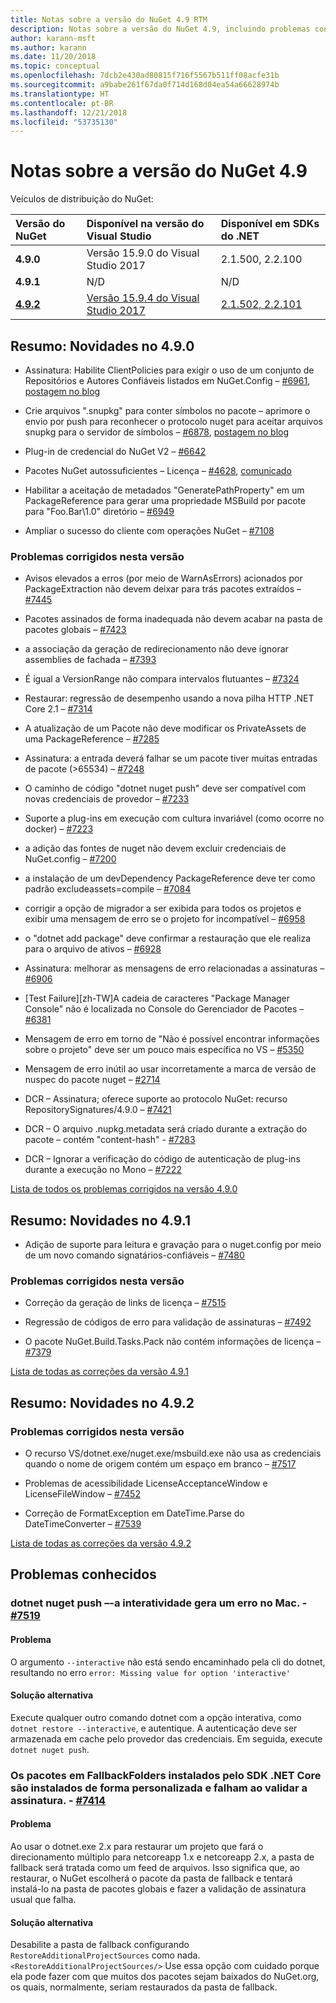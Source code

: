 ```yaml
---
title: Notas sobre a versão do NuGet 4.9 RTM
description: Notas sobre a versão do NuGet 4.9, incluindo problemas conhecidos, correções de bugs, novas funcionalidades e DCRs.
author: karann-msft
ms.author: karann
ms.date: 11/20/2018
ms.topic: conceptual
ms.openlocfilehash: 7dcb2e430ad80815f716f5567b511ff08acfe31b
ms.sourcegitcommit: a9babe261f67da0f714d168d04ea54a66628974b
ms.translationtype: HT
ms.contentlocale: pt-BR
ms.lasthandoff: 12/21/2018
ms.locfileid: "53735130"
---
```

# <a name="nuget-49-release-notes"></a>Notas sobre a versão do NuGet 4.9

Veículos de distribuição do NuGet:

| Versão do NuGet | Disponível na versão do Visual Studio| Disponível em SDKs do .NET|
|:---|:---|:---|
| **4.9.0** | Versão 15.9.0 do Visual Studio 2017 | 2.1.500, 2.2.100 |
| **4.9.1** | N/D | N/D |
| [**4.9.2**](https://nuget.org/downloads) |[Versão 15.9.4 do Visual Studio 2017](https://visualstudio.microsoft.com/downloads/) | [2.1.502, 2.2.101](https://www.microsoft.com/net/download/visual-studio-sdks) |

## <a name="summary-whats-new-in-490"></a>Resumo: Novidades no 4.9.0

* Assinatura: Habilite ClientPolicies para exigir o uso de um conjunto de Repositórios e Autores Confiáveis listados em NuGet.Config – [#6961](https://github.com/NuGet/Home/issues/6961), [postagem no blog](https://blog.nuget.org/20181205/Lock-down-your-dependencies-using-configurable-trust-policies.html)

* Crie arquivos ".snupkg" para conter símbolos no pacote – aprimore o envio por push para reconhecer o protocolo nuget para aceitar arquivos snupkg para o servidor de símbolos – [#6878](https://github.com/NuGet/Home/issues/6878), [postagem no blog](https://blog.nuget.org/20181116/Improved-debugging-experience-with-the-NuGet-org-symbol-server-and-snupkg.html)

* Plug-in de credencial do NuGet V2 – [#6642](https://github.com/NuGet/Home/issues/6642)

* Pacotes NuGet autossuficientes – Licença – [#4628](https://github.com/NuGet/Home/issues/4628), [comunicado](https://github.com/NuGet/Announcements/issues/32)

* Habilitar a aceitação de metadados "GeneratePathProperty" em um PackageReference para gerar uma propriedade MSBuild por pacote para "Foo.Bar\1.0\" diretório – [#6949](https://github.com/NuGet/Home/issues/6949)

* Ampliar o sucesso do cliente com operações NuGet – [#7108](https://github.com/NuGet/Home/issues/7108)

### <a name="issues-fixed-in-this-release"></a>Problemas corrigidos nesta versão

* Avisos elevados a erros (por meio de WarnAsErrors) acionados por PackageExtraction não devem deixar para trás pacotes extraídos – [#7445](https://github.com/NuGet/Home/issues/7445)

* Pacotes assinados de forma inadequada não devem acabar na pasta de pacotes globais – [#7423](https://github.com/NuGet/Home/issues/7423)

* a associação da geração de redirecionamento não deve ignorar assemblies de fachada – [#7393](https://github.com/NuGet/Home/issues/7393)

* É igual a VersionRange não compara intervalos flutuantes – [#7324](https://github.com/NuGet/Home/issues/7324)

* Restaurar: regressão de desempenho usando a nova pilha HTTP .NET Core 2.1 – [#7314](https://github.com/NuGet/Home/issues/7314)

* A atualização de um Pacote não deve modificar os PrivateAssets de uma PackageReference – [#7285](https://github.com/NuGet/Home/issues/7285)

* Assinatura: a entrada deverá falhar se um pacote tiver muitas entradas de pacote (>65534) – [#7248](https://github.com/NuGet/Home/issues/7248)

* O caminho de código "dotnet nuget push" deve ser compatível com novas credenciais de provedor – [#7233](https://github.com/NuGet/Home/issues/7233)

* Suporte a plug-ins em execução com cultura invariável (como ocorre no docker) – [#7223](https://github.com/NuGet/Home/issues/7223)

* a adição das fontes de nuget não devem excluir credenciais de NuGet.config – [#7200](https://github.com/NuGet/Home/issues/7200)

* a instalação de um devDependency PackageReference deve ter como padrão excludeassets=compile – [#7084](https://github.com/NuGet/Home/issues/7084)

* corrigir a opção de migrador a ser exibida para todos os projetos e exibir uma mensagem de erro se o projeto for incompatível – [#6958](https://github.com/NuGet/Home/issues/6958)

* o "dotnet add package" deve confirmar a restauração que ele realiza para o arquivo de ativos – [#6928](https://github.com/NuGet/Home/issues/6928)

* Assinatura: melhorar as mensagens de erro relacionadas a assinaturas – [#6906](https://github.com/NuGet/Home/issues/6906)

* [Test Failure][zh-TW]A cadeia de caracteres "Package Manager Console" não é localizada no Console do Gerenciador de Pacotes – [#6381](https://github.com/NuGet/Home/issues/6381)

* Mensagem de erro em torno de "Não é possível encontrar informações sobre o projeto" deve ser um pouco mais específica no VS – [#5350](https://github.com/NuGet/Home/issues/5350)

* Mensagem de erro inútil ao usar incorretamente a marca de versão de nuspec do pacote nuget – [#2714](https://github.com/NuGet/Home/issues/2714)

* DCR – Assinatura; oferece suporte ao protocolo NuGet: recurso RepositorySignatures/4.9.0 – [#7421](https://github.com/NuGet/Home/issues/7421)

* DCR – O arquivo .nupkg.metadata será criado durante a extração do pacote – contém "content-hash" - [#7283](https://github.com/NuGet/Home/issues/7283)

* DCR – Ignorar a verificação do código de autenticação de plug-ins durante a execução no Mono – [#7222](https://github.com/NuGet/Home/issues/7222)

[Lista de todos os problemas corrigidos na versão 4.9.0](https://github.com/NuGet/Home/issues?q=is%3Aissue+is%3Aclosed+milestone%3A%224.9") <br>

## <a name="summary-whats-new-in-491"></a>Resumo: Novidades no 4.9.1

* Adição de suporte para leitura e gravação para o nuget.config por meio de um novo comando signatários-confiáveis – [#7480](https://github.com/NuGet/Home/issues/7480)

### <a name="issues-fixed-in-this-release"></a>Problemas corrigidos nesta versão

* Correção da geração de links de licença – [#7515](https://github.com/NuGet/Home/issues/7515)

* Regressão de códigos de erro para validação de assinaturas – [#7492](https://github.com/NuGet/Home/issues/7492)

* O pacote NuGet.Build.Tasks.Pack não contém informações de licença – [#7379](https://github.com/NuGet/Home/issues/7379)

[Lista de todas as correções da versão 4.9.1](https://github.com/NuGet/Home/issues?q=is%3Aissue+is%3Aclosed+milestone%3A%224.9.1")

## <a name="summary-whats-new-in-492"></a>Resumo: Novidades no 4.9.2

### <a name="issues-fixed-in-this-release"></a>Problemas corrigidos nesta versão

* O recurso VS/dotnet.exe/nuget.exe/msbuild.exe não usa as credenciais quando o nome de origem contém um espaço em branco – [#7517](https://github.com/NuGet/Home/issues/7517)

* Problemas de acessibilidade LicenseAcceptanceWindow e LicenseFileWindow – [#7452](https://github.com/NuGet/Home/issues/7452)

* Correção de FormatException em DateTime.Parse do DateTimeConverter – [#7539](https://github.com/NuGet/Home/issues/7539)

[Lista de todas as correções da versão 4.9.2](https://github.com/NuGet/Home/issues?q=is%3Aissue+is%3Aclosed+milestone%3A%224.9.2")

## <a name="known-issues"></a>Problemas conhecidos

### <a name="dotnet-nuget-push---interactive-gives-an-error-on-mac---7519httpsgithubcomnugethomeissues7519"></a>dotnet nuget push –-a interatividade gera um erro no Mac. - [#7519](https://github.com/NuGet/Home/issues/7519)

#### <a name="issue"></a>Problema
O argumento `--interactive` não está sendo encaminhado pela cli do dotnet, resultando no erro `error: Missing value for option 'interactive'`

#### <a name="workaround"></a>Solução alternativa
Execute qualquer outro comando dotnet com a opção interativa, como `dotnet restore --interactive`, e autentique. A autenticação deve ser armazenada em cache pelo provedor das credenciais. Em seguida, execute `dotnet nuget push`.

### <a name="packages-in-fallbackfolders-installed-by-net-core-sdk-are-custom-installed-and-fail-signature-validation---7414httpsgithubcomnugethomeissues7414"></a>Os pacotes em FallbackFolders instalados pelo SDK .NET Core são instalados de forma personalizada e falham ao validar a assinatura. - [#7414](https://github.com/NuGet/Home/issues/7414)

#### <a name="issue"></a>Problema
Ao usar o dotnet.exe 2.x para restaurar um projeto que fará o direcionamento múltiplo para netcoreapp 1.x e netcoreapp 2.x, a pasta de fallback será tratada como um feed de arquivos. Isso significa que, ao restaurar, o NuGet escolherá o pacote da pasta de fallback e tentará instalá-lo na pasta de pacotes globais e fazer a validação de assinatura usual que falha.

#### <a name="workaround"></a>Solução alternativa
Desabilite a pasta de fallback configurando `RestoreAdditionalProjectSources` como nada. `<RestoreAdditionalProjectSources/>` Use essa opção com cuidado porque ela pode fazer com que muitos dos pacotes sejam baixados do NuGet.org, os quais, normalmente, seriam restaurados da pasta de fallback.
